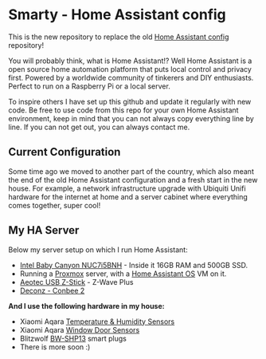 # Smarty - Home Assistant config

This is the new repository to replace the old [Home Assistant config][old-repository] repository!

You will probably think, what is Home Assistant!? Well Home Assistant is a open source home automation platform that puts local control and privacy first. Powered by a worldwide community of tinkerers and DIY enthusiasts. Perfect to run on a Raspberry Pi or a local server.

To inspire others I have set up this github and update it regularly with new code. Be free to use code from this repo for your own Home Assistant environment, keep in mind that you can not always copy everything line by line. If you can not get out, you can always contact me.

## Current Configuration

Some time ago we moved to another part of the country, which also meant the end of the old Home Assistant configuration and a fresh start in the new house. For example, a network infrastructure upgrade with Ubiquiti Unifi hardware for the internet at home and a server cabinet where everything comes together, super cool!

## My HA Server

Below my server setup on which I run Home Assistant:

- [Intel Baby Canyon NUC7i5BNH][intel-nuc] - Inside it 16GB RAM and 500GB SSD.
- Running a [Proxmox][proxmox] server, with a [Home Assistant OS][ha-os] VM on it.
- [Aeotec USB Z-Stick](<https://aeotec.com/z-wave-usb-stick>) - Z-Wave Plus
- [Deconz - Conbee 2](<https://phoscon.de/en/conbee2>)

**And I use the following hardware in my house:**

- Xiaomi Aqara [Temperature & Humidity Sensors][xiaomi_temp]
- Xiaomi Aqara [Window Door Sensors][xiaomi_door]
- Blitzwolf [BW-SHP13][bw-shp13] smart plugs
- There is more soon :)

[old-repository]: https://github.com/klaasnicolaas/Smarthome-homeassistant-config
[proxmox]: https://www.proxmox.com/en/
[ha-os]: https://github.com/whiskerz007/proxmox_hassos_install

<!-- Products -->
[intel-nuc]: https://www.intel.com/content/www/us/en/products/boards-kits/nuc/kits/nuc7i5bnh.html
[xiaomi_temp]: https://www.banggood.com/Original-Xiaomi-Aqara-Atmos-Version-Temperature-Humidity-Sensor-Smart-Home-Thermometer-Hygrometer-p-1148666.html
[xiaomi_door]: https://www.banggood.com/Original-Xiaomi-Aqara-Zig_Bee-Version-Window-Door-Sensor-Smart-Home-Kit-Remote-Alarm-p-1149705.html
[bw-shp13]: https://www.banggood.com/BlitzWolf-BW-SHP13-Zigbee-3_0-Smart-WIFI-Socket-16A-EU-Plug-Electricity-Metering-APP-Remote-Controller-Timer-Work-with-Amazon-Alexa-Google-Home-p-1679992.html